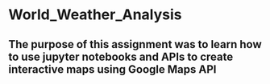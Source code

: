 # World_Weather_Analysis

## The purpose of this assignment was to learn how to use jupyter notebooks and APIs to create interactive maps using Google Maps API
